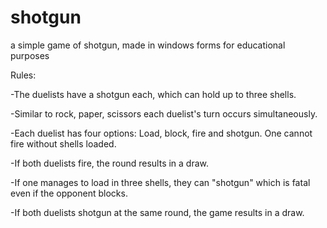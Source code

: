 # shotgun
a simple game of shotgun, made in windows forms for educational purposes

Rules:

-The duelists have a shotgun each, which can hold up to three shells.

-Similar to rock, paper, scissors each duelist's turn occurs simultaneously.

-Each duelist has four options: Load, block, fire and shotgun. One cannot fire without shells loaded.

-If both duelists fire, the round results in a draw.

-If one manages to load in three shells, they can "shotgun" which is fatal even if the opponent blocks.

-If both duelists shotgun at the same round, the game results in a draw.
